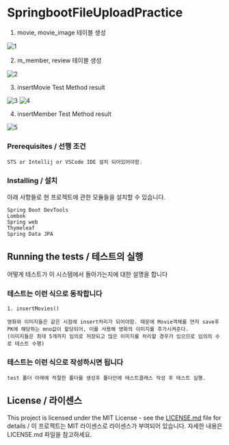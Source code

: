 # SpringbootFileUploadPractice

1. movie, movie_image 테이블 생성

![1](https://user-images.githubusercontent.com/43158428/128112228-1715a1f9-5a46-463e-b9cc-ad82ad0d01c4.PNG)

2. m_member, review 테이블 생성

![2](https://user-images.githubusercontent.com/43158428/128114384-36cbc257-3ba1-4d3d-a954-5d0bc2b57298.PNG)

3. insertMovie Test Method result

![3](https://user-images.githubusercontent.com/43158428/128118145-205c4ec7-016a-46b5-80fc-bc1b12437394.PNG)
![4](https://user-images.githubusercontent.com/43158428/128118725-0b0e63f3-2594-459a-b0ac-92badfd2ad03.PNG)

4. insertMember Test Method result

![5](https://user-images.githubusercontent.com/43158428/128119670-719be4ff-9601-49b8-8a50-f9212db2dd7e.PNG)





### Prerequisites / 선행 조건

```
STS or Intellij or VSCode IDE 설치 되어있어야함.
```

### Installing / 설치

아래 사항들로 현 프로젝트에 관한 모듈들을 설치할 수 있습니다.

```
Spring Boot DevTools
Lombok
Spring web
Thymeleaf
Spring Data JPA
```

## Running the tests / 테스트의 실행

어떻게 테스트가 이 시스템에서 돌아가는지에 대한 설명을 합니다

### 테스트는 이런 식으로 동작합니다


```
1. insertMovies()

영화와 이미지들은 같은 시점에 insert처리가 되어야함. 때문에 Movie객체를 먼저 save후 PK에 해당하는 mno값이 할당되어, 이를 사용해 영화의 이미지를 추가시켜준다.
(이미지들은 최대 5개까지 임의로 저장되고 많은 이미지를 처리할 경우가 있으므로 임의의 수로 테스트 수행)
```

### 테스트는 이런 식으로 작성하시면 됩니다

```
test 폴더 아래에 적절한 폴더를 생성후 폴더안에 테스트클래스 작성 후 테스트 실행.
```


## License / 라이센스

This project is licensed under the MIT License - see the [LICENSE.md](https://gist.github.com/PurpleBooth/LICENSE.md) file for details / 이 프로젝트는 MIT 라이센스로 라이센스가 부여되어 있습니다. 자세한 내용은 LICENSE.md 파일을 참고하세요.
